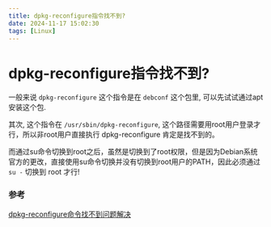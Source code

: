 ```yaml
---
title: dpkg-reconfigure指令找不到?
date: 2024-11-17 15:02:30
tags: [Linux]
---
```


# dpkg-reconfigure指令找不到?

一般来说 `dpkg-reconfigure` 这个指令是在 `debconf` 这个包里, 可以先试试通过apt安装这个包.

其次, 这个指令在 `/usr/sbin/dpkg-reconfigure`, 这个路径需要用root用户登录才行，所以非root用户直接执行 dpkg-reconfigure 肯定是找不到的。

而通过su命令切换到root之后，虽然是切换到了root权限，但是因为Debian系统官方的更改，直接使用su命令切换并没有切换到root用户的PATH，因此必须通过 `su -` 切换到 root 才行!


### 参考

[dpkg-reconfigure命令找不到问题解决](https://blog.csdn.net/qq_19440071/article/details/133591237)
